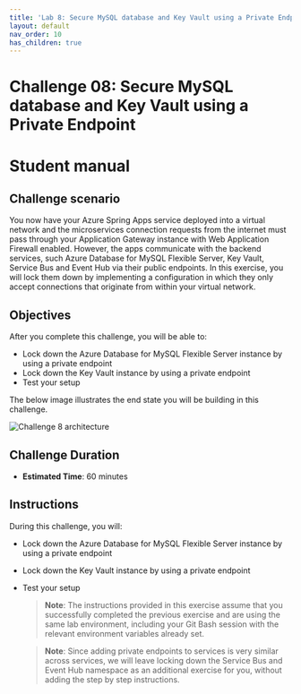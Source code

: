 ```yaml
---
title: 'Lab 8: Secure MySQL database and Key Vault using a Private Endpoint'
layout: default
nav_order: 10
has_children: true
---
```


# Challenge 08: Secure MySQL database and Key Vault using a Private Endpoint

# Student manual

## Challenge scenario

You now have your Azure Spring Apps service deployed into a virtual network and the microservices connection requests from the internet must pass through your Application Gateway instance with Web Application Firewall enabled. However, the apps communicate with the backend services, such Azure Database for MySQL Flexible Server, Key Vault, Service Bus and Event Hub via their public endpoints. In this exercise, you will lock them down by implementing a configuration in which they only accept connections that originate from within your virtual network.

## Objectives

After you complete this challenge, you will be able to:

- Lock down the Azure Database for MySQL Flexible Server instance by using a private endpoint
- Lock down the Key Vault instance by using a private endpoint
- Test your setup

The below image illustrates the end state you will be building in this challenge.

![Challenge 8 architecture](./images/asa-openlab-8.png)

## Challenge Duration

- **Estimated Time**: 60 minutes

## Instructions

During this challenge, you will:

- Lock down the Azure Database for MySQL Flexible Server instance by using a private endpoint
- Lock down the Key Vault instance by using a private endpoint
- Test your setup

   > **Note**: The instructions provided in this exercise assume that you successfully completed the previous exercise and are using the same lab environment, including your Git Bash session with the relevant environment variables already set.

   > **Note**: Since adding private endpoints to services is very similar across services, we will leave locking down the Service Bus and Event Hub namespace as an additional exercise for you, without adding the step by step instructions.
